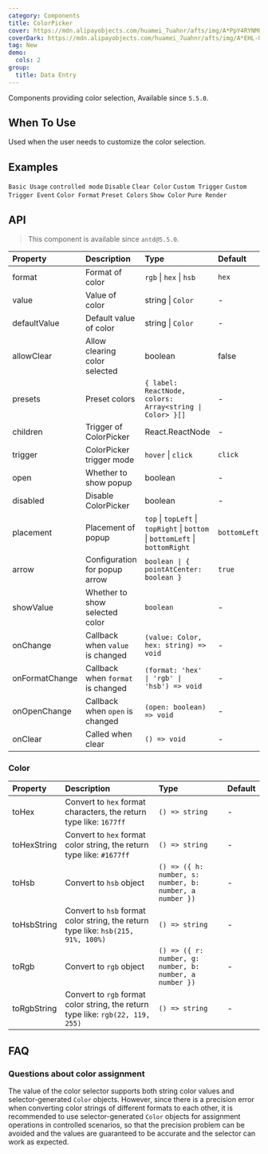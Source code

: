 ```yaml
---
category: Components
title: ColorPicker
cover: https://mdn.alipayobjects.com/huamei_7uahnr/afts/img/A*PpY4RYNM8UcAAAAAAAAAAAAADrJ8AQ/original
coverDark: https://mdn.alipayobjects.com/huamei_7uahnr/afts/img/A*EHL-QYJofZsAAAAAAAAAAAAADrJ8AQ/original
tag: New
demo:
  cols: 2
group:
  title: Data Entry
---
```


Components providing color selection, Available since `5.5.0`.

## When To Use

Used when the user needs to customize the color selection.

## Examples

<!-- prettier-ignore -->
<code src="./demo/base.tsx">Basic Usage</code>
<code src="./demo/controlled.tsx">controlled mode</code>
<code src="./demo/disabled.tsx" debug>Disable</code>
<code src="./demo/allowClear.tsx">Clear Color</code>
<code src="./demo/trigger.tsx">Custom Trigger</code>
<code src="./demo/trigger-event.tsx">Custom Trigger Event</code>
<code src="./demo/format.tsx">Color Format</code>
<code src="./demo/presets.tsx">Preset Colors</code>
<code src="./demo/showValue.tsx">Show Color</code>
<code src="./demo/pure-panel.tsx" debug>Pure Render</code>

## API

> This component is available since `antd@5.5.0`.

<!-- prettier-ignore -->
| Property | Description | Type | Default |
| :-- | :-- | :-- | :-- |
| format | Format of color | `rgb` \| `hex` \| `hsb` | `hex` |
| value | Value of color | string \| `Color` | - |
| defaultValue | Default value of color | string \| `Color` | - |
| allowClear | 	Allow clearing color selected | boolean | false |
| presets | 	Preset colors | `{ label: ReactNode, colors: Array<string \| Color> }[]` | - |
| children | Trigger of ColorPicker | React.ReactNode | - |
| trigger | ColorPicker trigger mode | `hover` \| `click` | `click` |
| open | Whether to show popup | boolean | - |
| disabled | Disable ColorPicker | boolean | - |
| placement | Placement of popup | `top` \| `topLeft` \| `topRight` \| `bottom` \| `bottomLeft` \| `bottomRight` | `bottomLeft` |
| arrow | Configuration for popup arrow | `boolean \| { pointAtCenter: boolean }` | `true` | - |
| showValue | Whether to show selected color | `boolean` | - |
| onChange | Callback when `value` is changed | `(value: Color, hex: string) => void` | - |
| onFormatChange | Callback when `format` is changed | `(format: 'hex' \| 'rgb' \| 'hsb') => void` | - |
| onOpenChange | Callback when `open` is changed | `(open: boolean) => void` | - |
| onClear | Called when clear | `() => void` | - |

### Color

<!-- prettier-ignore -->
| Property | Description | Type | Default |
| :-- | :-- | :-- | :-- |
| toHex | Convert to `hex` format characters, the return type like: `1677ff` | `() => string` | - |
| toHexString | Convert to `hex` format color string, the return type like: `#1677ff` | `() => string` | - |
| toHsb | Convert to `hsb` object  | `() => ({ h: number, s: number, b: number, a number })` | - |
| toHsbString | Convert to `hsb` format color string, the return type like: `hsb(215, 91%, 100%)` | `() => string` | - |
| toRgb | Convert to `rgb` object  | `() => ({ r: number, g: number, b: number, a number })` | - |
| toRgbString | Convert to `rgb` format color string, the return type like: `rgb(22, 119, 255)` | `() => string` | - |

## FAQ

### Questions about color assignment

The value of the color selector supports both string color values and selector-generated `Color` objects. However, since there is a precision error when converting color strings of different formats to each other, it is recommended to use selector-generated `Color` objects for assignment operations in controlled scenarios, so that the precision problem can be avoided and the values are guaranteed to be accurate and the selector can work as expected.
